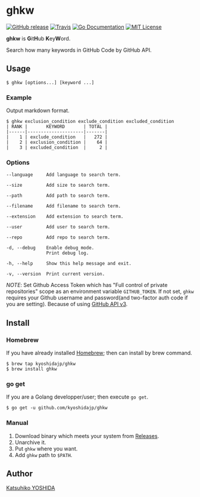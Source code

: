 # ghkw

[![GitHub release](https://img.shields.io/github/release/kyoshidajp/ghkw.svg?style=flat-square)][release]
[![Travis](https://travis-ci.org/kyoshidajp/ghkw.svg?branch=master)](https://travis-ci.org/kyoshidajp/ghkw)
[![Go Documentation](http://img.shields.io/badge/go-documentation-blue.svg?style=flat-square)][godocs]
[![MIT License](http://img.shields.io/badge/license-MIT-blue.svg?style=flat-square)][license]

[release]: https://github.com/kyoshidajp/ghkw/releases
[license]: https://github.com/kyoshidajp/ghkw/blob/master/LICENSE
[godocs]: http://godoc.org/github.com/kyoshidajp/ghkw

**ghkw** is **G**it**H**ub **K**ey**W**ord.

Search how many keywords in GitHub Code by GitHub API.

## Usage

```
$ ghkw [options...] [keyword ...]
```

### Example

Output markdown format.

```
$ ghkw exclusion_condition exclude_condition excluded_condition
| RANK |       KEYWORD       | TOTAL |
|------|---------------------|-------|
|    1 | exclude_condition   |   272 |
|    2 | exclusion_condition |    64 |
|    3 | excluded_condition  |     2 |
```

### Options

```
--language     Add language to search term.

--size         Add size to search term.

--path         Add path to search term.

--filename     Add filename to search term.

--extension    Add extension to search term.

--user         Add user to search term.

--repo         Add repo to search term.

-d, --debug    Enable debug mode.
               Print debug log.

-h, --help     Show this help message and exit.

-v, --version  Print current version.
```

*NOTE*: Set Github Access Token which has "Full control of private repositories" scope as an environment variable `GITHUB_TOKEN`. If not set, `ghkw` requires your Github username and password(and two-factor auth code if you are setting). Because of using [GitHub API v3](https://developer.github.com/v3/).

## Install

### Homebrew

If you have already installed [Homebrew](http://brew.sh/); then can install by brew command.

```
$ brew tap kyoshidajp/ghkw
$ brew install ghkw
```

### go get

If you are a Golang developper/user; then execute `go get`.

```
$ go get -u github.com/kyoshidajp/ghkw
```

### Manual

1. Download binary which meets your system from [Releases](release).
1. Unarchive it.
1. Put `ghkw` where you want.
1. Add `ghkw` path to `$PATH`.

## Author

[Katsuhiko YOSHIDA](https://github.com/kyoshidajp)
